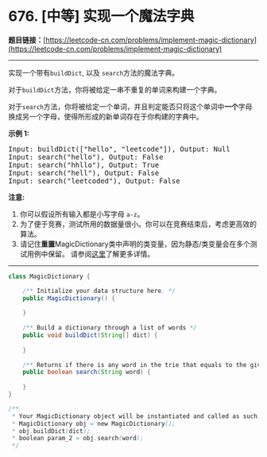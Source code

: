 # 676. [中等] 实现一个魔法字典

**题目链接：**[https://leetcode-cn.com/problems/implement-magic-dictionary](https://leetcode-cn.com/problems/implement-magic-dictionary)

---

<div class="content__1Y2H">
 <div class="notranslate">
  <p>实现一个带有<code>buildDict</code>, 以及&nbsp;<code>search</code>方法的魔法字典。</p> 
  <p>对于<code>buildDict</code>方法，你将被给定一串不重复的单词来构建一个字典。</p> 
  <p>对于<code>search</code>方法，你将被给定一个单词，并且判定能否只将这个单词中<strong>一个</strong>字母换成另一个字母，使得所形成的新单词存在于你构建的字典中。</p> 
  <p><strong>示例 1:</strong></p> 
  <pre class="language-text">Input: buildDict(["hello", "leetcode"]), Output: Null
Input: search("hello"), Output: False
Input: search("hhllo"), Output: True
Input: search("hell"), Output: False
Input: search("leetcoded"), Output: False
</pre> 
  <p><strong>注意:</strong></p> 
  <ol> 
   <li>你可以假设所有输入都是小写字母&nbsp;<code>a-z</code>。</li> 
   <li>为了便于竞赛，测试所用的数据量很小。你可以在竞赛结束后，考虑更高效的算法。</li> 
   <li>请记住<strong>重置</strong>MagicDictionary类中声明的类变量，因为静态/类变量会在多个测试用例中保留。 请参阅<a href="http://leetcode.com/faq/#different-output">这里</a>了解更多详情。</li> 
  </ol> 
 </div>
</div>

---

```java
class MagicDictionary {

    /** Initialize your data structure here. */
    public MagicDictionary() {
        
    }
    
    /** Build a dictionary through a list of words */
    public void buildDict(String[] dict) {
        
    }
    
    /** Returns if there is any word in the trie that equals to the given word after modifying exactly one character */
    public boolean search(String word) {
        
    }
}

/**
 * Your MagicDictionary object will be instantiated and called as such:
 * MagicDictionary obj = new MagicDictionary();
 * obj.buildDict(dict);
 * boolean param_2 = obj.search(word);
 */
```